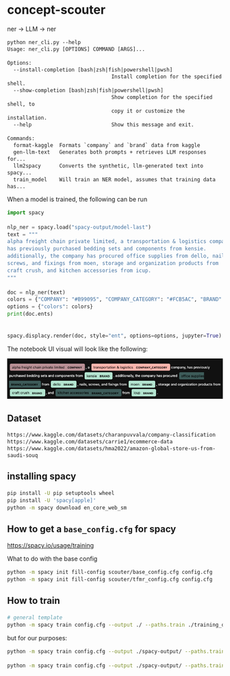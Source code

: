 # concept-scouter

ner -> LLM -> ner

```
python ner_cli.py --help
Usage: ner_cli.py [OPTIONS] COMMAND [ARGS]...

Options:
  --install-completion [bash|zsh|fish|powershell|pwsh]
                                  Install completion for the specified shell.
  --show-completion [bash|zsh|fish|powershell|pwsh]
                                  Show completion for the specified shell, to
                                  copy it or customize the installation.
  --help                          Show this message and exit.

Commands:
  format-kaggle  Formats `company` and `brand` data from kaggle
  gen-llm-text   Generates both prompts + retrieves LLM responses for...
  llm2spacy      Converts the synthetic, llm-generated text into spacy...
  train_model    Will train an NER model, assumes that training data has...
```

When a model is trained, the following can be run

```python
import spacy

nlp_ner = spacy.load("spacy-output/model-last")
text = """
alpha freight chain private limited, a transportation & logistics company,
has previously purchased bedding sets and components from kensie.
additionally, the company has procured office supplies from dello, nails,
screws, and fixings from moen, storage and organization products from
craft crush, and kitchen accessories from icup.
"""

doc = nlp_ner(text)
colors = {"COMPANY": "#B99095", "COMPANY_CATEGORY": "#FCB5AC", "BRAND":"#B5E5CF", "BRAND_CATEGORY": "#3D5B59"}
options = {"colors": colors} 
print(doc.ents)


spacy.displacy.render(doc, style="ent", options=options, jupyter=True)
```

The notebook UI visual will look like the following:

![](./imgs/ner_example.png)


## Dataset

```
https://www.kaggle.com/datasets/charanpuvvala/company-classification
https://www.kaggle.com/datasets/carrie1/ecommerce-data
https://www.kaggle.com/datasets/hma2022/amazon-global-store-us-from-saudi-souq
```


## installing spacy

```sh
pip install -U pip setuptools wheel
pip install -U 'spacy[apple]'
python -m spacy download en_core_web_sm
```

## How to get a `base_config.cfg` for spacy

https://spacy.io/usage/training

What to do with the base config

```sh
python -m spacy init fill-config scouter/base_config.cfg config.cfg
python -m spacy init fill-config scouter/tfmr_config.cfg config.cfg
```


## How to train

```sh
# general template
python -m spacy train config.cfg --output ./ --paths.train ./training_data.spacy --paths.dev ./training_data.spacy --gpu-id 0
```

but for our purposes:

```sh
python -m spacy train config.cfg --output ./spacy-output/ --paths.train /tmp/train.spacy --paths.dev /tmp/train.spacy

python -m spacy train config.cfg --output ./spacy-output/ --paths.train /tmp/train.spacy --paths.dev /tmp/train.spacy --gpu-id 0
```